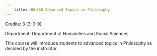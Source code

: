 ```yaml
---
    title: HUL860 Advanced Topics in Philosophy
---
```

Credits: 3 (3-0-0)

Department: Department of Humanities and Social Sciences

This course will introduce students to advanced topics in Philosophy as decided by the instructor.